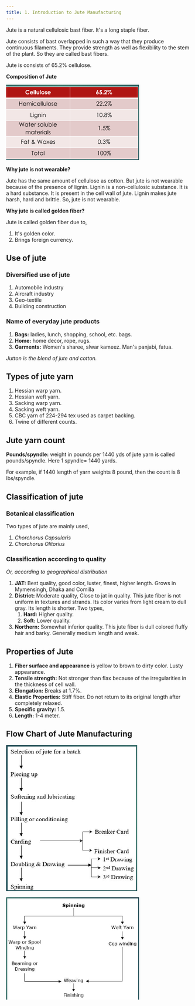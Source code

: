 ```yaml
---
title: 1. Introduction to Jute Manufacturing
---
```


Jute is a natural cellulosic bast fiber. It's a long staple fiber.

Jute consists of bast overlapped in such a way that they produce continuous filaments. They provide strength as well as flexibility to the stem of the plant. So they are called bast fibers.

Jute is consists of 65.2% cellulose.

**Composition of Jute**

![](./img/composition-jute.png)

**Why jute is not wearable?**

Jute has the same amount of cellulose as cotton. But jute is not wearable because of the presence of lignin. Lignin is a non-cellulosic substance. It is a hard substance. It is present in the cell wall of jute. Lignin makes jute harsh, hard and brittle. So, jute is not wearable.

**Why jute is called golden fiber?**

Jute is called golden fiber due to,

1. It's golden color.
2. Brings foreign currency.

## Use of jute

### Diversified use of jute

1. Automobile industry
2. Aircraft industry
3. Geo-textile
4. Building construction

### Name of everyday jute products

1. **Bags:** ladies, lunch, shopping, school, etc. bags.
2. **Home:** home decor, rope, rugs.
3. **Garments:** Women's sharee, slwar kameez. Man's panjabi, fatua.

_Jutton is the blend of jute and cotton._

## Types of jute yarn

1. Hessian warp yarn.
2. Hessian weft yarn.
3. Sacking warp yarn.
4. Sacking weft yarn.
5. CBC yarn of 224-294 tex used as carpet backing.
6. Twine of different counts.

## Jute yarn count

**Pounds/spyndle:** weight in pounds per 1440 yds of jute yarn is called pounds/spyndle. Here 1 spyndle= 1440 yards.

For example, if 1440 length of yarn weights 8 pound, then the count is 8 lbs/spyndle.

## Classification of jute

### Botanical classification

Two types of jute are mainly used,

1. _Chorchorus Capsularis_
2. _Chorchorus Olitorius_

### Classification according to quality

_Or, according to geographical distribution_

1. **JAT:** Best quality, good color, luster, finest, higher length. Grows in Mymensingh, Dhaka and Comilla
2. **District:** Moderate quality, Close to jat in quality. This jute fiber is not uniform in textures and strands. Its color varies from light cream to dull gray. Its length is shorter. Two types,
   1. **Hard:** Higher quality.
   2. **Soft:** Lower quality.
3. **Northern:** Somewhat inferior quality. This jute fiber is dull colored fluffy hair and barky. Generally medium length and weak.

## Properties of Jute

1. **Fiber surface and appearance** is yellow to brown to dirty color. Lusty appearance.
2. **Tensile strength:** Not stronger than flax because of the
   irregularities in the thickness of cell wall.
3. **Elongation:** Breaks at 1.7%.
4. **Elastic Properties:** Stiff fiber. Do not return to its original length after completely relaxed.
5. **Specific gravity:** 1.5.
6. **Length:** 1-4 meter.

## Flow Chart of Jute Manufacturing

![](./img/flow-chart-jute-manufacturing.png)

![](./img/flow-chart-jute-manufacturing-spinning.png)
